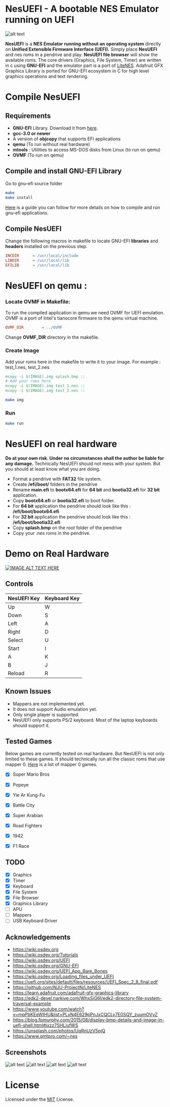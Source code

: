 # NesUEFI - A bootable NES Emulator running on UEFI

![alt text](/splash.bmp "splash")

**NesUEFI** is a **NES Emulator running without an operating system** directly on **Unified Extensible Firmware Interface (UEFI).** Simply place **NesUEFI** and nes roms in a pendrive and play.  **NesUEFI file browser**  will show the available roms. The core drivers (Graphics, File System, Timer) are written in c using **GNU-EFI** and the emulator part is a port of [LiteNES](https://github.com/NJU-ProjectN/LiteNES). Adafruit GFX Graphics Library is ported for GNU-EFI ecosystem in C for high level graphics operations and text rendering. 

# Compile NesUEFI
## Requirements

- **GNU-EFI** Library. Download it from [here](https://sourceforge.net/projects/gnu-efi/).
- **gcc-3.0 or newer**
- A version of **objcopy** that supports EFI applications
- **qemu** (To run without real hardware)
- **mtools** : Utilities to access MS-DOS disks from Linux (to run on qemu)
- **OVMF** (To run on qemu)


## Compile and install GNU-EFI Library
Go to gnu-efi source folder
```bash
make
make install
```
[Here](compile_guide.md) is a guide you can follow for more details on how to compile and run gnu-efi applications.
 
## Compile NesUEFI
Change the following macros in makefile to locate GNU-EFI **libraries** and **headers** installed on the previous step.

```makefile
INCDIR		= /usr/local/include
LIBDIR		= /usr/local/lib
EFILIB		= /usr/local/lib
```

# NesUEFI on qemu :

### Locate OVMF  in Makefile:
To run the compiled application in qemu we need OVMF for UEFI emulation. OVMF is a port of Intel's tianocore firmware to the qemu virtual machine.
```makefile
OVMF_DIR		= ../OVMF
```
Change **OVMF_DIR** directory in the makefile.

### Create Image
Add your roms here in the makefile to write it to your image. For example : test_1.nes, test_2.nes
```makefile
mcopy -i $(IMAGE).img splash.bmp ::
# Add your roms here
mcopy -i $(IMAGE).img test_1.nes ::
mcopy -i $(IMAGE).img test_2.nes ::
```
```bash
make img
```

### Run
```bash
make run
```
# NesUEFI on real hardware
**Do at your own risk. Under no circumstances shall the author be liable for any damage.**
Technically NesUEFI should not mess with your system. But you should at least know what you are doing. 

- Format a pendrive with **FAT32** file system.
- Create **/efi/boot/** folders in the pendrive
- Rename **main.efi** to **bootx64.efi** for **64 bit** and **bootia32.efi** for **32 bit** application.
- Copy **bootx64.efi** or **bootia32.efi** to boot folder.
- For **64 bit** application the pendrive should look like this : **/efi/boot/bootx64.efi** 
- For **32 bit** application the pendrive should look like this : **/efi/boot/bootia32.efi** 
- Copy **splash.bmp** on the root folder of the pendrive
- Copy your .nes roms in the pendrive.

# Demo on Real Hardware
[![IMAGE ALT TEXT HERE](https://img.youtube.com/vi/Juc1LT7Xls/0.jpg)](https://www.youtube.com/watch?v=Juc1LT7Xls)
## Controls 
| NesUEFI Key | Keyboard Key |  
| ----------- | ----------- |  
| Up | W |
| Down | S |
| Left | A |
| Right | D |
| Select | U |
| Start | I |
| A | K |
| B | J |
| Reload | R |
## Known Issues
- Mappers are not implemented yet. 
- It does not support Audio emulation yet. 
- Only single player is supported. 
- NesUEFI only supports PS/2 keyboard. Most of the laptop keyboards should support it.

## Tested Games
Below games are currently tested on real hardware. But NesUEFI is not only limited to these games. It should technically run all the classic roms that use mapper 0. [Here](https://nesdir.github.io/mapper0.html) is a list of mapper 0 games.
- [x] Super Mario Bros
- [x] Popeye
- [x] Yie Ar Kung-Fu
- [x] Battle City
- [x] Super Arabian
- [x] Road Fighters
- [x] 1942
- [x] F1 Race


## TODO
- [x] Graphics
- [x] Timer
- [x] Keyboard
- [x] File System
- [x] File Browser
- [x] Graphics Library
- [ ] APU
- [ ] Mappers
- [ ] USB Keyboard Driver

## Acknowledgements
- https://wiki.osdev.org
- https://wiki.osdev.org/Tutorials
- https://wiki.osdev.org/UEFI
- https://wiki.osdev.org/GNU-EFI
- https://wiki.osdev.org/UEFI_App_Bare_Bones
- https://wiki.osdev.org/Loading_files_under_UEFI
- https://uefi.org/sites/default/files/resources/UEFI_Spec_2_8_final.pdf
- https://github.com/NJU-ProjectN/LiteNES
- https://learn.adafruit.com/adafruit-gfx-graphics-library
- https://edk2-devel.narkive.com/WhxSiG6I/edk2-directory-file-system-traversal-example
- https://www.youtube.com/watch?v=mpPbKEeWIHU&list=PLxN4E629pPnJxCQCLy7E0SQY_zuumOVyZ
- https://blog.fpmurphy.com/2015/08/display-bmp-details-and-image-in-uefi-shell.html#ixzz7SHLiufWS
- https://unsplash.com/photos/UqRnUzV5pjQ
- https://www.qmtpro.com/~nes

## Screenshots

![alt text](/screenshots/0.png "Menu")
![alt text](/screenshots/1.png "Super Mario")
![alt text](/screenshots/2.png "Super Arabian")
![alt text](/screenshots/3.png "1942")

# License 
Licensed under the [MIT](https://github.com/shadlyd15/NesUEFI/blob/master/LICENSE) License.
